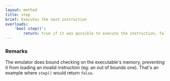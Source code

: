 ```yaml
---
layout: method
title: step
brief: Executes the next instruction
overloads:
    'bool step()':
        return: true if it was possible to execute the instruction, false otherwise
---
```


### Remarks

The emulator does bound checking on the executable's memory, preventing it from loading an invalid instruction (eg: an out of bounds one).
That's an example where `step()` would return `false`.
